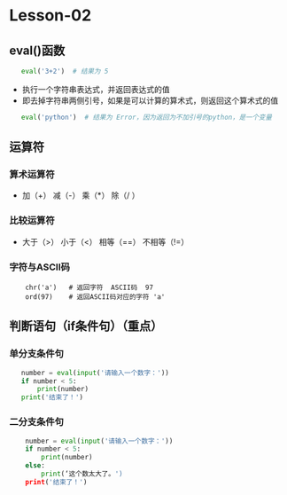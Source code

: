 # Lesson-02
## eval()函数
```python
   eval('3+2')  # 结果为 5
```
- 执行一个字符串表达式，并返回表达式的值
- 即去掉字符串两侧引号，如果是可以计算的算术式，则返回这个算术式的值
```python
   eval('python')  # 结果为 Error，因为返回为不加引号的python，是一个变量
```
## 运算符
### 算术运算符
- 加（+） 减（-） 乘（*） 除（/ ）
### 比较运算符
- 大于（>） 小于（<） 相等（==） 不相等（!=）
### 字符与ASCII码
```pyhthon
    chr('a')   # 返回字符  ASCII码  97
    ord(97)    # 返回ASCII码对应的字符 'a'
```
## 判断语句（if条件句）（重点）
### 单分支条件句
```python
   number = eval(input('请输入一个数字：'))
   if number < 5: 
       print(number)
   print('结束了！')
```
### 二分支条件句
```python
    number = eval(input('请输入一个数字：'))
    if number < 5:
        print(number)
    else: 
        print(‘这个数太大了。')
    print('结束了！')
```
